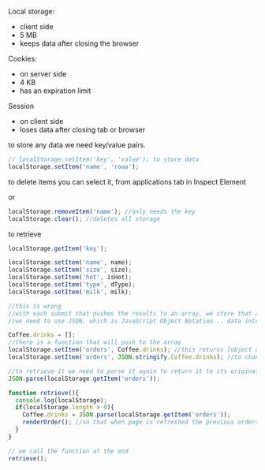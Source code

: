 

Local storage:
- client side
- 5 MB
- keeps data after closing the browser

Cookies:
- on server side
- 4 KB
- has an expiration limit

Session
- on client side
- loses data after closing tab or browser

to store any data we need key/value pairs.

```javascript
// localStorage.setItem('key', 'value'); to store data
localStorage.setItem('name', 'roaa');
```

to delete items you can select it, from applications tab in Inspect Element

or

```javascript
localStorage.removeItem('name'); //only needs the key
localStorage.clear(); //deletes all storage
```

to retrieve
```javascript
localStorage.getItem('key');
```

```javascript
localStorage.setItem('name', name);
localStorage.setItem('size', size);
localStorage.setItem('hot', isHot);
localStorage.setItem('type', dType);
localStorage.setItem('milk', milk);

//this is wrong
//with each submit that pushes the results to an array, we store that array
//we need to use JSON, which is JavaScript Object Notation... data interchange language... to be able to store arrays

Coffee.drinks = [];
//there is a function that will push to the array
localStorage.setItem('orders', Coffee.drinks); //this returns [object object]
localStorage.setItem('orders', JSON.stringify.Coffee.drinks); //to change the array into a string, write inside the constructor function

//to retrieve it we need to parse it again to return it to its original format
JSON.parse(localStorage.getItem('orders'));

function retrieve(){
  console.log(localStorage);
  if(localStorage.length > 0){
    Coffee.drinks = JSON.parse(localStorage.getItem('orders'));
    renderOrder(); //so that when page is refreshed the previous orders can be rendered automatically
  }
}

// we call the function at the end 
retrieve();
```